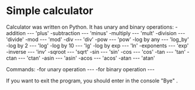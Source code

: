 # Simple calculator
Calculator was written on Python. 
It has unary and binary operations:
-addition    --- 'plus'
-subtraction --- 'minus'
-multiply    --- 'mult'
-division    --- 'divide'
-mod         --- 'mod'
-div         --- 'div'
-pow         --- 'pow'
-log by any  --- 'log_by'
-log by 2    --- 'log'
-log by 10   --- 'lg'
-log by exp  --- 'ln'
-exponents   --- 'exp'
-inverse     --- 'inv'
-sqroot      --- 'sqrt'
-sin         --- 'sin'
-cos         --- 'cos'
-tan         --- 'tan'
-ctan        --- 'ctan'
-asin        --- 'asin'
-acos        --- 'acos'
-atan        --- 'atan'

Commands:
-for unary operation  --- <operation> <arg>
-for binary operation --- <arg1> <operation> <arg2>

If you want to exit the program, you should enter in the console "Bye" .
